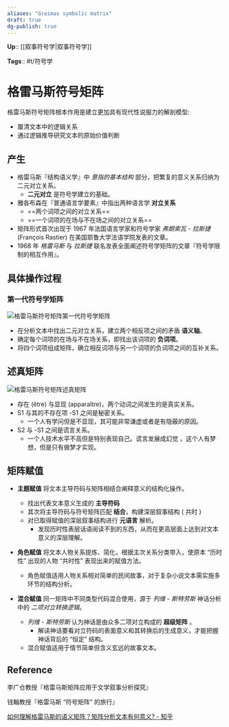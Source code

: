```yaml
---
aliases: "Greimas symbolic matrix"
draft: true
dg-publish: true
---
```


**Up**:: [[叙事符号学\|叙事符号学]]

**Tags**:: #t/符号学  

# 格雷马斯符号矩阵

格雷马斯符号矩阵根本作用是建立更加具有现代性说服力的解剖模型:

- 厘清文本中的逻辑关系
- 通过逻辑推导研究文本的原始价值判断

## 产生

- 格雷马斯『结构语义学』中 *意指的基本结构* 部分，把繁复的意义关系归纳为二元对立关系。
	- **二元对立** 是符号学建立的基础。
- 雅各布森在『普通语言学要素』中指出两种语言学 **对立关系**
	- ==两个词项之间的对立关系==
	- ==一个词项的在场与不在场之间的对立关系==
- 矩阵形式首次出现于 1967 年法国语言学家和符号学家 *弗朗索瓦 - 拉斯捷* (François Rastier) 在美国耶鲁大学法语学院发表的文章。
- 1968 年 *格雷马斯* 与 *拉斯捷* 联名发表全面阐述符号学矩阵的文章『符号学限制的相互作用』。

## 具体操作过程

### 第一代符号学矩阵

![格雷马斯符号矩阵第一代符号学矩阵](https://img.ractive.site/ominivore/i/2024-07/a5d340958bc945ad075f6d8ac1120ae7.jpg)

- 在分析文本中找出二元对立关系，建立两个相反项之间的矛盾 **语义轴**。  
- 确定每个词项的在场与不在场关系，即找出该词项的 **负词项**。  
- 将四个词项组成矩阵，确立相反词项与另一个词项的负词项之间的互补关系。

## 述真矩阵

![格雷马斯符号矩阵述真矩阵](https://img.ractive.site/ominivore/i/2024-07/64caa78df554df25e811ad8a67bce0a3.jpg)

- 存在 (être) 与显现 (apparaître)，两个动词之间发生的是真实关系。  
- S1 与其的不存在项 -S1 之间是秘密关系。  
	- 一个人有学问但是不显现，其可能非常谦虚或者是有隐蔽的原因。 
- S2 与 -S1 之间是谎言关系。
	- 一个人技术水平不高但是特别表现自己。谎言发展成幻觉 ，这个人有梦想，但是只有做梦才实现。

## 矩阵赋值

- **主题赋值** 将文本主导符码与矩阵相结合阐释意义的结构化操作。
	- 找出代表文本意义生成的 **主导符码**
	- 其次将主导符码与符号矩阵匹配 **结合**，构建深层叙事结构 ( 共时 )  
	- 对已取得赋值的深层叙事结构进行 **元语言** 解析。
		- 发现历时性表层话语阅读不到的东西，从而在更高层面上达到对文本意义的深层理解。

- **角色赋值** 将文本人物关系提炼、简化，根据主次关系分类带入，使原本 “历时性” 出现的人物 “共时性” 表现出来的赋值方法。
	- 角色赋值适用人物关系相对简单的民间故事，对于复杂小说文本需实施多环节的结构分析。

- **混合赋值** 同一矩阵中不同类型代码混合使用，源于 *列维 - 斯特劳斯* 神话分析中的 *二项对立转换逻辑*。
	- *列维 - 斯特劳斯* 认为神话是由众多二项对立构成的 **超级矩阵** 。
		- 解读神话要看对立符码的表面意义和其转换后的生成意义，才能把握神话背后的 “恒定” 结构。
	- 混合赋值适用于情节简单但含义玄远的故事文本。

## Reference

李广仓教授『格雷马斯矩阵应用于文学叙事分析探究』

钱翰教授『格雷马斯 “符号矩阵” 的旅行』

[如何理解格雷马斯的语义矩阵？矩阵分析文本有何意义? - 知乎](https://www.zhihu.com/question/489907723)

